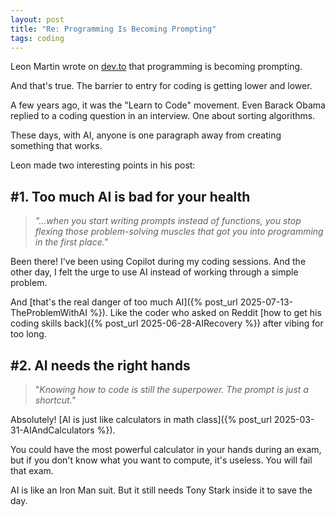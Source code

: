 ```yaml
---
layout: post
title: "Re: Programming Is Becoming Prompting"
tags: coding
---
```


Leon Martin wrote on [dev.to](https://dev.to/holasoymalva/programming-is-becoming-prompting-2odn) that programming is becoming prompting.

And that's true. The barrier to entry for coding is getting lower and lower.

A few years ago, it was the "Learn to Code" movement. Even Barack Obama replied to a coding question in an interview. One about sorting algorithms.

These days, with AI, anyone is one paragraph away from creating something that works.

Leon made two interesting points in his post:

## #1. Too much AI is bad for your health

> _"...when you start writing prompts instead of functions, you stop flexing those problem-solving muscles that got you into programming in the first place."_

Been there! I've been using Copilot during my coding sessions. And the other day, I felt the urge to use AI instead of working through a simple problem. 

And [that's the real danger of too much AI]({% post_url 2025-07-13-TheProblemWithAI %}). Like the coder who asked on Reddit [how to get his coding skills back]({% post_url 2025-06-28-AIRecovery %}) after vibing for too long.

## #2. AI needs the right hands

> "_Knowing how to code is still the superpower. The prompt is just a shortcut."_

Absolutely! [AI is just like calculators in math class]({% post_url 2025-03-31-AIAndCalculators %}).

You could have the most powerful calculator in your hands during an exam, but if you don't know what you want to compute, it's useless. You will fail that exam.

AI is like an Iron Man suit. But it still needs Tony Stark inside it to save the day.
